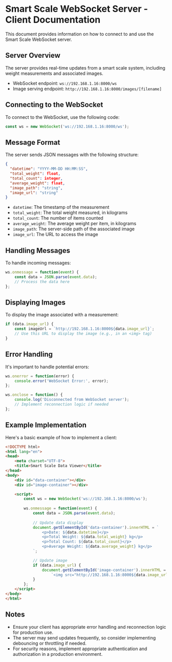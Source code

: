 # Smart Scale WebSocket Server - Client Documentation

This document provides information on how to connect to and use the Smart Scale WebSocket server.

## Server Overview

The server provides real-time updates from a smart scale system, including weight measurements and associated images.

- WebSocket endpoint: `ws://192.168.1.16:8000/ws`
- Image serving endpoint: `http://192.168.1.16:8000/images/[filename]`

## Connecting to the WebSocket

To connect to the WebSocket, use the following code:

```javascript
const ws = new WebSocket('ws://192.168.1.16:8000/ws');
```

## Message Format

The server sends JSON messages with the following structure:

```json
{
  "datetime": "YYYY-MM-DD HH:MM:SS",
  "total_weight": float,
  "total_count": integer,
  "average_weight": float,
  "image_path": "string",
  "image_url": "string"
}
```

- `datetime`: The timestamp of the measurement
- `total_weight`: The total weight measured, in kilograms
- `total_count`: The number of items counted
- `average_weight`: The average weight per item, in kilograms
- `image_path`: The server-side path of the associated image
- `image_url`: The URL to access the image

## Handling Messages

To handle incoming messages:

```javascript
ws.onmessage = function(event) {
    const data = JSON.parse(event.data);
    // Process the data here
};
```

## Displaying Images

To display the image associated with a measurement:

```javascript
if (data.image_url) {
    const imageUrl = `http://192.168.1.16:8000${data.image_url}`;
    // Use this URL to display the image (e.g., in an <img> tag)
}
```

## Error Handling

It's important to handle potential errors:

```javascript
ws.onerror = function(error) {
    console.error('WebSocket Error:', error);
};

ws.onclose = function() {
    console.log('Disconnected from WebSocket server');
    // Implement reconnection logic if needed
};
```

## Example Implementation

Here's a basic example of how to implement a client:

```html
<!DOCTYPE html>
<html lang="en">
<head>
    <meta charset="UTF-8">
    <title>Smart Scale Data Viewer</title>
</head>
<body>
    <div id="data-container"></div>
    <div id="image-container"></div>

    <script>
        const ws = new WebSocket('ws://192.168.1.16:8000/ws');
        
        ws.onmessage = function(event) {
            const data = JSON.parse(event.data);
            
            // Update data display
            document.getElementById('data-container').innerHTML = `
                <p>Date: ${data.datetime}</p>
                <p>Total Weight: ${data.total_weight} kg</p>
                <p>Total Count: ${data.total_count}</p>
                <p>Average Weight: ${data.average_weight} kg</p>
            `;

            // Update image
            if (data.image_url) {
                document.getElementById('image-container').innerHTML = 
                    `<img src="http://192.168.1.16:8000${data.image_url}" alt="Smart Scale Image">`;
            }
        };
    </script>
</body>
</html>
```

## Notes

- Ensure your client has appropriate error handling and reconnection logic for production use.
- The server may send updates frequently, so consider implementing debouncing or throttling if needed.
- For security reasons, implement appropriate authentication and authorization in a production environment.

